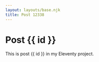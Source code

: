 ```yaml
---
layout: layouts/base.njk
title: Post 12338
---
```


# Post {{ id }}

This is post {{ id }} in my Eleventy project.
